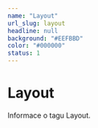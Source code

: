 ```yaml
---
name: "Layout"
url_slug: layout
headline: null
background: "#EEFBBD"
color: "#000000"
status: 1
---
```


# Layout

Informace o tagu Layout.
